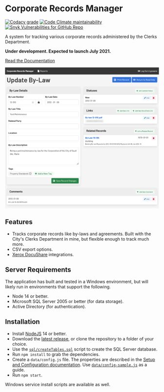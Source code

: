 # Corporate Records Manager

[![Codacy grade](https://img.shields.io/codacy/grade/3b81bddcdcf34245a147234a57d60d33)](https://app.codacy.com/gh/cityssm/corporate-records-manager/dashboard)
[![Code Climate maintainability](https://img.shields.io/codeclimate/maintainability/cityssm/corporate-records-manager)](https://codeclimate.com/github/cityssm/corporate-records-manager)
[![Snyk Vulnerabilities for GitHub Repo](https://img.shields.io/snyk/vulnerabilities/github/cityssm/corporate-records-manager)](https://app.snyk.io/org/cityssm/project/72b9e0fb-c5b2-4a6c-baa9-f9714c6c5109)

A system for tracking various corporate records administered by the Clerks Department.

**Under development.  Expected to launch July 2021.**

[Read the Documentation](docs/readme.md)

![Edit By-Law Screenshot](docs/screenshot.png)

## Features

-   Tracks corporate records like by-laws and agreements.  Built with the City's Clerks Department in mine, but flexible enough to track much more.
-   CSV export options.
-   [Xerox DocuShare](https://www.xerox.com/en-us/services/enterprise-content-management) integrations.

## Server Requirements

The application has built and tested in a Windows environment,
but will likely run in environments that support the following.

-   Node 14 or better.
-   Microsoft SQL Server 2005 or better (for data storage).
-   Active Directory (for authentication).

## Installation

-   Install [NodeJS](https://nodejs.org/) 14 or better.
-   Download the [latest release](https://github.com/cityssm/corporate-records-manager/releases), or clone the repository to a folder of your choice.
-   Use the [`sql/createTables.sql`](sql/createTables.sql) script to create the SQL Server database.
-   Run `npm install` to grab the dependencies.
-   Create a `data/config.js` file.  The properties are described in the [Setup and Configuration documentation](docs/setup.md).  Use [`data/config-sample.js`](data/config-sample.js) as a guide.
-   Run `npm start`.

Windows service install scripts are available as well.

